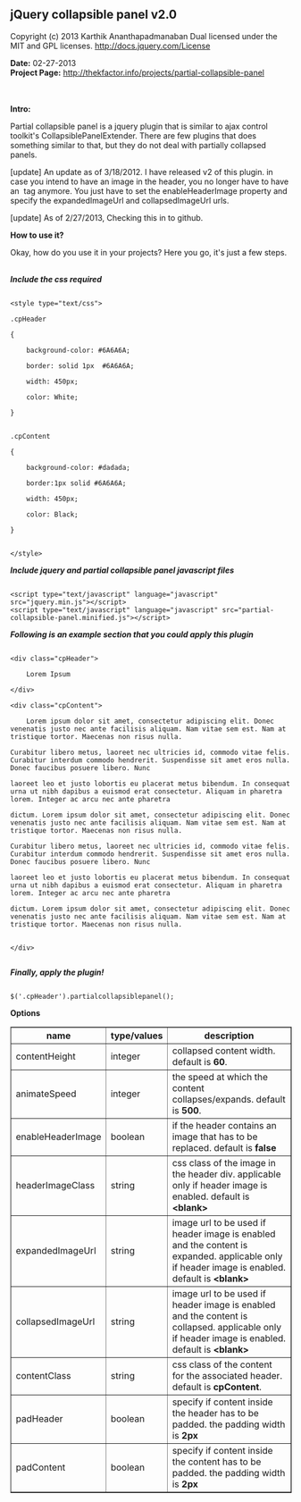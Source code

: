 <h2>jQuery collapsible panel v2.0</h2>

Copyright (c) 2013 Karthik Ananthapadmanaban
Dual licensed under the MIT and GPL licenses.
http://docs.jquery.com/License

<b>Date:</b> 02-27-2013<br/>
<b>Project Page:</b> http://thekfactor.info/projects/partial-collapsible-panel<br/>
<br/><br/>

<b>Intro:</b>

Partial collapsible panel is a jquery plugin that is similar to ajax control toolkit's CollapsiblePanelExtender. There are few plugins that does something similar to that, but they do not deal with partially collapsed panels.

[update] An update as of 3/18/2012. I have released v2 of this plugin. in case you intend to have an image in the header, you no longer have to have an <img /> tag anymore. You just have to set the enableHeaderImage property and specify the expandedImageUrl and collapsedImageUrl urls.

[update] As of 2/27/2013, Checking this in to github.

<b>How to use it?</b>

Okay, how do you use it in your projects? Here you go, it's just a few steps.
<br/><br/>

<b><i>Include the css required</i></b><br/>

<code>
&lt;style type="text/css"&gt;<br/>
.cpHeader<br/>
{<br/>
    background-color: #6A6A6A;<br/>
    border: solid 1px  #6A6A6A;<br/>
    width: 450px;<br/>
    color: White;<br/>
}
 <br/>
.cpContent<br/>
{<br/>
    background-color: #dadada; <br/>
    border:1px solid #6A6A6A;<br/>
    width: 450px;<br/>
    color: Black;<br/>
}
<br/>
&lt;/style&gt;
</code>

<b><i>Include jquery and partial collapsible panel javascript files</i></b><br/>

<code>
&lt;script type="text/javascript" language="javascript" src="jquery.min.js"&gt;&lt;/script&gt;
&lt;script type="text/javascript" language="javascript" src="partial-collapsible-panel.minified.js"&gt;&lt;/script&gt;
</code>

<b><i>Following is an example section that you could apply this plugin</i></b><br/>

<code>
&lt;div class="cpHeader"&gt;<br/>
    Lorem Ipsum<br/>
&lt;/div&gt;<br/>
&lt;div class="cpContent"&gt;<br/>
    Lorem ipsum dolor sit amet, consectetur adipiscing elit. Donec venenatis justo nec ante facilisis aliquam. Nam vitae sem est. Nam at tristique tortor. Maecenas non risus nulla. 
    <br/>Curabitur libero metus, laoreet nec ultricies id, commodo vitae felis. Curabitur interdum commodo hendrerit. Suspendisse sit amet eros nulla. Donec faucibus posuere libero. Nunc 
    <br/>laoreet leo et justo lobortis eu placerat metus bibendum. In consequat urna ut nibh dapibus a euismod erat consectetur. Aliquam in pharetra lorem. Integer ac arcu nec ante pharetra 
    <br/>dictum. Lorem ipsum dolor sit amet, consectetur adipiscing elit. Donec venenatis justo nec ante facilisis aliquam. Nam vitae sem est. Nam at tristique tortor. Maecenas non risus nulla. 
    <br/>Curabitur libero metus, laoreet nec ultricies id, commodo vitae felis. Curabitur interdum commodo hendrerit. Suspendisse sit amet eros nulla. Donec faucibus posuere libero. Nunc 
    <br/>laoreet leo et justo lobortis eu placerat metus bibendum. In consequat urna ut nibh dapibus a euismod erat consectetur. Aliquam in pharetra lorem. Integer ac arcu nec ante pharetra 
    <br/>dictum. Lorem ipsum dolor sit amet, consectetur adipiscing elit. Donec venenatis justo nec ante facilisis aliquam. Nam vitae sem est. Nam at tristique tortor. Maecenas non risus nulla. 
    <br/>
&lt;/div&gt;<br/>
</code>

<b><i>Finally, apply the plugin!</i></b><br/>

<code>
$('.cpHeader').partialcollapsiblepanel();
</code>

<b>Options</b>

<table border="1" id="tblOptions">
	<tr class="alt">
	    <th><b>name</b></th>
	    <th><b>type/values</b></th>
	    <th><b>description</b></th>
	</tr>
	<tr>
	    <td>contentHeight</td>
	    <td>integer</td>
	    <td>collapsed content width. default is <b>60</b>.</td>
	</tr>
	<tr class="alt">
	    <td>animateSpeed</td>
	    <td>integer</td>
	    <td>the speed at which the content collapses/expands. default is <b>500</b>.</td>
	</tr>
	<tr>
	    <td>enableHeaderImage</td>
	    <td>boolean</td>
	    <td>if the header contains an image that has to be replaced. default is <b>false</b></td>
	</tr>
	<tr class="alt">
	    <td>headerImageClass</td>
	    <td>string</td>
	    <td>css class of the image in the header div. applicable only if header image is enabled. default is <b>&lt;blank&gt;</b></td>
	</tr>
	<tr>
	    <td>expandedImageUrl</td>
	    <td>string</td>
	    <td>image url to be used if header image is enabled and the content is expanded. applicable only if header image is enabled. default is <b>&lt;blank&gt;</b></td>
	</tr>
	<tr class="alt">
	    <td>collapsedImageUrl</td>
	    <td>string</td>
	    <td>image url to be used if header image is enabled and the content is collapsed. applicable only if header image is enabled. default is <b>&lt;blank&gt;</b></td>
	</tr>
	<tr>
	    <td>contentClass</td>
	    <td>string</td>
	    <td>css class of the content for the associated header. default is <b>cpContent</b>.</td>
	</tr>
	<tr class="alt">
	    <td>padHeader</td>
	    <td>boolean</td>
	    <td>specify if content inside the header has to be padded. the padding width is <b>2px</b></td>
	</tr>
	<tr>
	    <td>padContent</td>
	    <td>boolean</td>
	    <td>specify if content inside the content has to be padded. the padding width is <b>2px</b></td>
	</tr>
</table> 
